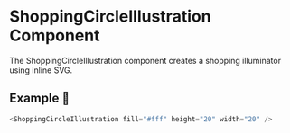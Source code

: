 # ShoppingCircleIllustration Component

The ShoppingCircleIllustration component creates a shopping illuminator using inline SVG.

## Example 🚀

```javascript
<ShoppingCircleIllustration fill="#fff" height="20" width="20" />
```
